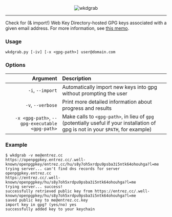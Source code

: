 <div align="center">
    <img alt="wkdgrab" src="https://camo.githubusercontent.com/27f85956a324b06bee1199faf4d4679959d38534/68747470733a2f2f3078302e73742f697455302e706e67" />
</div>

***

Check for (& import!) Web Key Directory-hosted GPG keys associated with a given email
address. For more information, see [this memo](https://tools.ietf.org/html/draft-koch-openpgp-webkey-service).

### Usage
`wkdgrab.py [-iv] [-x <gpg-path>] user@domain.com`

### Options

|                                         Argument | Description                                                       |
| -----------------------------------------------: | :-------------------------------------------------------------------------------------------------------------------- |
|                                 `-i`, `--import` | Automatically import new keys into gpg without prompting the user |
|                                `-v`, `--verbose` | Print more detailed information about progress and results |
|   `-x <gpg-path>`, `--gpg-executable <gpg-path>` | Make calls to `<gpg-path>`, in lieu of `gpg` (potentially useful if your installation of gpg is not in your `$PATH`, for example) |

### Example

```
$ wkdgrab -v me@entrez.cc
https://openpgpkey.entrez.cc/.well-known/openpgpkey/entrez.cc/hu/s8y7oh5xrdpu9psba3i5ntk64ohouhga?l=me
trying server... can't find dns records for server openpgpkey.entrez.cc
https://entrez.cc/.well-known/openpgpkey/hu/s8y7oh5xrdpu9psba3i5ntk64ohouhga?l=me
trying server... success!
successfully retrieved public key from https://entrez.cc/.well-known/openpgpkey/hu/s8y7oh5xrdpu9psba3i5ntk64ohouhga?l=me
saved public key to me@entrez.cc.key
import key in gpg? (yes/no) yes
successfully added key to your keychain
```
